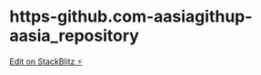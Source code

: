 # https-github.com-aasiagithup-aasia_repository

[Edit on StackBlitz ⚡️](https://stackblitz.com/edit/stackblitz-starters-veyhg5)